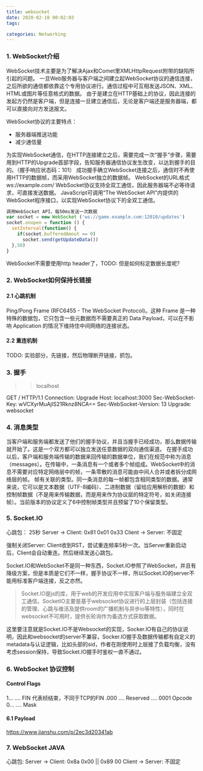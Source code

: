 ```yaml
---
title: websocket
date: 2020-02-18 00:02:03
tags:

categories: Networking
---
```


### 1. WebSocket介绍
WebSocket技术主要是为了解决Ajax和Comet里XMLHttpRequest附带的缺陷所引起的问题。
一旦Web服务器与客户端之间建立起WebSocket协议的通信连接，之后所欲的通信都依靠这个专用协议进行。通信过程中可互相发送JSON、XML、HTML或图片等任意格式的数据。
由于是建立在HTTP基础上的协议，因此连接的发起方仍然是客户端，但是连接一旦建立通信后，无论是客户端还是服务器端，都可以直接向对方发送报文。

WebSocket协议的主要特点：
- 服务器端推送功能
- 减少通信量

<!-- more -->

为实现WebSocket通信，在HTTP连接建立之后，需要完成一次“握手”步骤，需要用到HTTP的Upgrade首部字段，告知服务器通信协议发生改变，以达到握手的目的。（握手响应状态码：101）
成功握手确立WebSocket连接之后，通信时不再使用HTTP的数据帧，而采用WebSocket独立的数据帧。
WebSocket的URL格式
ws://example.com/
WebSocket协议支持全双工通信，因此服务器端不必等待请求，可直接发送数据。
JavaScript可调用“The WebSocket API”内提供的WebSocket程序接口，以实现WebSocket协议下的全双工通信。

``` js
调用WebSocket API，每50ms发送一次数据
var socket = new WebSocket ('ws://game.example.com:12010/updates')
socket.onopen = function () {
  setInterval(function() {
    if(socket.bufferedAmout == 0)
      socket.send(getUpdateData())
  },50)
}
```

WebSocket不需要使用http header了，TODO: 但是如何标定数据长度呢?

### 2. WebSocket如何保持长链接
#### 2.1 心跳机制
Ping/Pong Frame (RFC6455 - The WebSocket Protocol)。这种 Frame 是一种特殊的数据包，它只包含一些元数据而不需要真正的 Data Payload，可以在不影响 Application 的情况下维持住中间网络的连接状态。

#### 2.2 重连机制
TODO: 实验部分，先链接，然后物理断开链接，抓包。


### 3. 握手
>> localhost

GET / HTTP/1.1
Connection: Upgrade
Host: localhost:3000
Sec-WebSocket-Key: wVCXyrMuAjIS21Rknz8NCA==
Sec-WebSocket-Version: 13
Upgrade: websocket



### 4. 消息类型
当客户端和服务端都发送了他们的握手协议，并且当握手已经成功，那么数据传输就开始了。这是一个双方都可以独立发送任意数据的双向通信渠道。
在握手成功以后，客户端和服务端传输的数据来回传输的数据单位，我们在规范中称为消息（messages）。在传输中，一条消息有一个或者多个帧组成。WebSocket中的消息不需要对应特定网络层中的帧，一条零散的消息可能由中间人合并或者拆分成网络层的帧。
帧有关联的类型。同一条消息的每一帧都包含相同类型的数据。通常来说，它可以是文本数据（UTF-8编码）、二进制数据（留给应用解析的数据）和控制帧数据（不是用来传输数据，而是用来作为协议层的特定符号，如关闭连接帧）。当前版本的协议定义了6中控制帧类型并且预留了10个保留类型。



### 5. Socket.IO
心跳包： 25秒
Server -> Client: 0x81 0x01 0x33
Client -> Server: 不固定

强制关闭Server: Client收到RST，尝试重连频率5秒一次。当Server重新启动后，Client会自动重连。然后继续发送心跳包。

Socket.IO和WebSocket不是同一种东西，Socket.IO参照了WebSocket，并且有降级方案，但是本质是它们不一样，握手协议不一样，所以Socket.IO的server不能用标准客户端连接，反之亦然。


> Socket.IO是js的库，用于web的开发应用中实现客户端与服务端建立全双工通信。SocketIO主要是基于websocket协议进行的上层封装（包括连接的管理、心跳与维活及提供room的广播机制与异步io等特性），同时在websocket不可用时，提供长轮询作为备选方式获取数据。

这里要注意就是Socket.IO不是Websocket的实现，Socker.IO有自己的协议说明，因此和websocket的server不兼容，Socker.IO握手及数据传输都有自定义的metadata与认证逻辑，比如头部的sid，作者在刚使用时上层接了负载均衡，没有考虑session保持，导致Socket.IO握手时鉴权一直不通过。

### 6. WebSocket 协议控制

#### Control Flags
1... .... FIN 代表桢结束，不同于TCP的FIN
.000 .... Reserved
.... 0001 Opcode
0... .... Mask

#### 6.1 Payload

https://www.jianshu.com/p/2ec3d20341ab

### 7. WebSocket JAVA

心跳包: 
Server -> Client: 0x8a 0x00 || 0x89 00
Client -> Server: 不固定